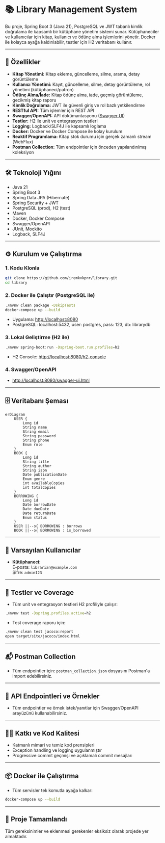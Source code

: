 # 📚 Library Management System

Bu proje, Spring Boot 3 (Java 21), PostgreSQL ve JWT tabanlı kimlik doğrulama ile kapsamlı bir kütüphane yönetim sistemi sunar. Kütüphaneciler ve kullanıcılar için kitap, kullanıcı ve ödünç alma işlemlerini yönetir. Docker ile kolayca ayağa kaldırılabilir, testler için H2 veritabanı kullanır.

---

## 🚀 Özellikler

- **Kitap Yönetimi:** Kitap ekleme, güncelleme, silme, arama, detay görüntüleme
- **Kullanıcı Yönetimi:** Kayıt, güncelleme, silme, detay görüntüleme, rol yönetimi (kütüphaneci/patron)
- **Ödünç Alma/İade:** Kitap ödünç alma, iade, geçmiş görüntüleme, gecikmiş kitap raporu
- **Kimlik Doğrulama:** JWT ile güvenli giriş ve rol bazlı yetkilendirme
- **RESTful API:** Tüm işlemler için REST API
- **Swagger/OpenAPI:** API dokümantasyonu ([Swagger UI](http://localhost:8080/swagger-ui.html))
- **Testler:** H2 ile unit ve entegrasyon testleri
- **Logging:** Logback/SLF4J ile kapsamlı loglama
- **Docker:** Docker ve Docker Compose ile kolay kurulum
- **Reaktif Programlama:** Kitap stok durumu için gerçek zamanlı stream (WebFlux)
- **Postman Collection:** Tüm endpointler için önceden yapılandırılmış koleksiyon

---

## 🛠️ Teknoloji Yığını

- Java 21
- Spring Boot 3
- Spring Data JPA (Hibernate)
- Spring Security + JWT
- PostgreSQL (prod), H2 (test)
- Maven
- Docker, Docker Compose
- Swagger/OpenAPI
- JUnit, Mockito
- Logback, SLF4J

---

## ⚙️ Kurulum ve Çalıştırma

### 1. Kodu Klonla
```sh
git clone https://github.com/iremkvkpnr/library.git
cd library
```

### 2. Docker ile Çalıştır (PostgreSQL ile)
```sh
./mvnw clean package -DskipTests
docker-compose up --build
```
- Uygulama: [http://localhost:8080](http://localhost:8080)
- PostgreSQL: localhost:5432, user: postgres, pass: 123, db: librarydb

### 3. Lokal Geliştirme (H2 ile)
```sh
./mvnw spring-boot:run -Dspring-boot.run.profiles=h2
```
- H2 Console: [http://localhost:8080/h2-console](http://localhost:8080/h2-console)

### 4. Swagger/OpenAPI
- [http://localhost:8080/swagger-ui.html](http://localhost:8080/swagger-ui.html)

---

## 🗄️ Veritabanı Şeması

```mermaid
erDiagram
    USER {
        Long id
        String name
        String email
        String password
        String phone
        Enum role
    }
    BOOK {
        Long id
        String title
        String author
        String isbn
        Date publicationDate
        Enum genre
        int availableCopies
        int totalCopies
    }
    BORROWING {
        Long id
        Date borrowDate
        Date dueDate
        Date returnDate
        Enum status
    }
    USER ||--o{ BORROWING : borrows
    BOOK ||--o{ BORROWING : is_borrowed
```

---

## 🔑 Varsayılan Kullanıcılar

- **Kütüphaneci:**  
  E-posta: `librarian@example.com`  
  Şifre: `admin123`

---

## 🧪 Testler ve Coverage

- Tüm unit ve entegrasyon testleri H2 profiliyle çalışır:
```sh
./mvnw test -Dspring.profiles.active=h2
```
- Test coverage raporu için:
```sh
./mvnw clean test jacoco:report
open target/site/jacoco/index.html
```

---

## 📬 Postman Collection

- Tüm endpointler için: `postman_collection.json` dosyasını Postman'a import edebilirsiniz.

---

## 📝 API Endpointleri ve Örnekler

- Tüm endpointler ve örnek istek/yanıtlar için Swagger/OpenAPI arayüzünü kullanabilirsiniz.

---

## 🧑‍💻 Katkı ve Kod Kalitesi

- Katmanlı mimari ve temiz kod prensipleri
- Exception handling ve logging uygulanmıştır
- Progressive commit geçmişi ve açıklamalı commit mesajları

---

## 📦 Docker ile Çalıştırma

- Tüm servisler tek komutla ayağa kalkar:
```sh
docker-compose up --build
```

---

## 🏁 Proje Tamamlandı

Tüm gereksinimler ve eklenmesi gerekenler eksiksiz olarak projede yer almaktadır. 